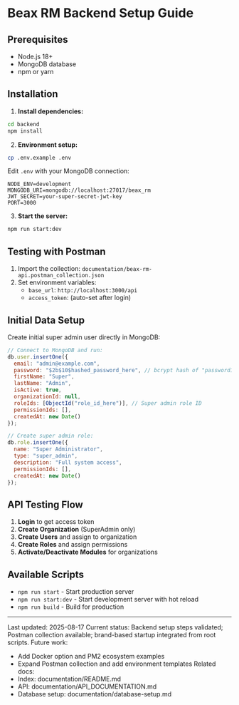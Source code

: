# Beax RM Backend Setup Guide

## Prerequisites
- Node.js 18+
- MongoDB database
- npm or yarn

## Installation

1. **Install dependencies:**
```bash
cd backend
npm install
```

2. **Environment setup:**
```bash
cp .env.example .env
```

Edit `.env` with your MongoDB connection:
```
NODE_ENV=development
MONGODB_URI=mongodb://localhost:27017/beax_rm
JWT_SECRET=your-super-secret-jwt-key
PORT=3000
```

3. **Start the server:**
```bash
npm run start:dev
```

## Testing with Postman

1. Import the collection: `documentation/beax-rm-api.postman_collection.json`
2. Set environment variables:
   - `base_url`: `http://localhost:3000/api`
   - `access_token`: (auto-set after login)

## Initial Data Setup

Create initial super admin user directly in MongoDB:

```javascript
// Connect to MongoDB and run:
db.user.insertOne({
  email: "admin@example.com",
  password: "$2b$10$hashed_password_here", // bcrypt hash of "password123"
  firstName: "Super",
  lastName: "Admin",
  isActive: true,
  organizationId: null,
  roleIds: [ObjectId("role_id_here")], // Super admin role ID
  permissionIds: [],
  createdAt: new Date()
});

// Create super admin role:
db.role.insertOne({
  name: "Super Administrator",
  type: "super_admin",
  description: "Full system access",
  permissionIds: [],
  createdAt: new Date()
});
```

## API Testing Flow

1. **Login** to get access token
2. **Create Organization** (SuperAdmin only)
3. **Create Users** and assign to organization
4. **Create Roles** and assign permissions
5. **Activate/Deactivate Modules** for organizations

## Available Scripts

- `npm run start` - Start production server
- `npm run start:dev` - Start development server with hot reload
- `npm run build` - Build for production

---
Last updated: 2025-08-17
Current status: Backend setup steps validated; Postman collection available; brand-based startup integrated from root scripts.
Future work:
- Add Docker option and PM2 ecosystem examples
- Expand Postman collection and add environment templates
Related docs:
- Index: documentation/README.md
- API: documentation/API_DOCUMENTATION.md
- Database setup: documentation/database-setup.md